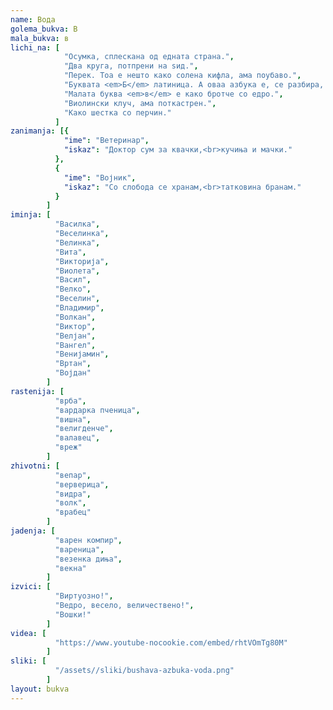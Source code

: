 ```yaml
---
name: Вода
golema_bukva: В
mala_bukva: в
lichi_na: [
            "Осумка, сплескана од едната страна.",
            "Два круга, потпрени на ѕид.",
            "Перек. Тоа е нешто како солена кифла, ама поубаво.",
            "Буквата <em>Б</em> латиница. А оваа азбука е, се разбира, кирилица.",
            "Малата буква <em>в</em> е како бротче со едро.",
            "Виолински клуч, ама поткастрен.",
            "Како шестка со перчин."
          ]
zanimanja: [{
            "ime": "Ветеринар",
            "iskaz": "Доктор сум за квачки,<br>кучиња и мачки."
          },
          {
            "ime": "Војник",
            "iskaz": "Со слобода се хранам,<br>татковина бранам."
          }
        ]
iminja: [
          "Василка",
          "Веселинка",
          "Велинка",
          "Вита",
          "Викторија",
          "Виолета",
          "Васил",
          "Велко",
          "Веселин",
          "Владимир",
          "Волкан",
          "Виктор",
          "Велјан",
          "Вангел",
          "Венијамин",
          "Вртан",
          "Војдан"
        ]
rastenija: [
          "врба",
          "вардарка пченица",
          "вишна",
          "велигденче",
          "валавец",
          "вреж"
        ]
zhivotni: [
          "вепар",
          "верверица",
          "видра",
          "волк",
          "врабец"
        ]
jadenja: [
          "варен компир",
          "вареница",
          "везенка диња",
          "векна"
        ]
izvici: [
          "Виртуозно!",
          "Ведро, весело, величествено!",
          "Вошки!"
        ]
videa: [
          "https://www.youtube-nocookie.com/embed/rhtVOmTg80M"
        ]
sliki: [
          "/assets//sliki/bushava-azbuka-voda.png"
        ]
layout: bukva
---
```


